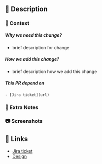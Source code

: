 ## 🚀 Description
### 📄 Context
<!-- Describe your changes in detail -->
<!-- Why is this change required? What problem does it solve? -->
  ##### Why we need this change?
   - brief description for change
  ##### How we add this change?
   - brief description how we add this change 
  ##### This PR depend on
    - [Jira ticket](url)
    
### 🚧 Extra Notes
<!-- (if applicable) Any special notes, other areas affected by this code change, etc. -->
   

### 📷 Screenshots
<!-- Please provide a screenshot of your change. -->

## 🔗 Links
<!-- Please list Jira issue link(s), design link(s), and any other related links (if applicable). -->
- [Jira ticket](url)
- [Design](url)
